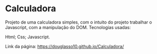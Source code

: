 # Calculadora

Projeto de uma calculadora simples, com o intuito do projeto trabalhar o Javascript, com a manipulação do DOM.
Tecnologias usadas:

Html;
Css;
Javascript.

Link da página: https://douglasso10.github.io/Calculadora/
